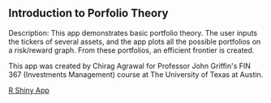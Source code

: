 ## Introduction to Porfolio Theory

Description: This app demonstrates basic portfolio theory. The user inputs the tickers of several assets, and the app plots all the possible portfolios on a risk/reward graph. From these portfolios, an efficient frontier is created.

This app was created by Chirag Agrawal for Professor John Griffin's FIN 367 (Investments Management) course at The University of Texas at Austin.

[R Shiny App](http://spark.rstudio.com/ccagrawal/portfolio-theory/)